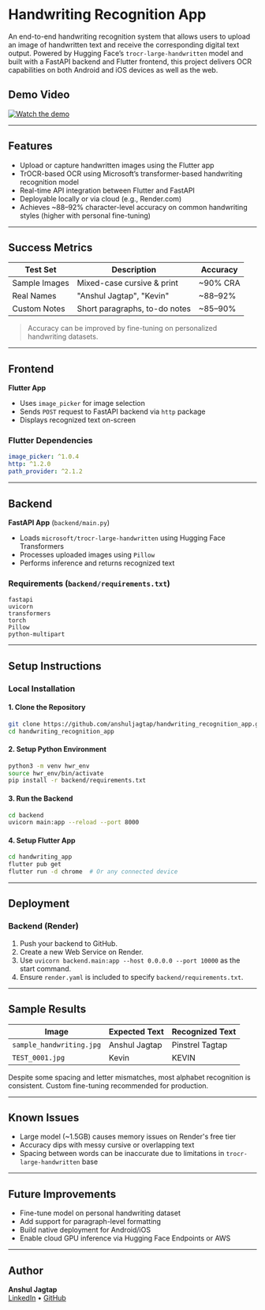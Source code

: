 # Handwriting Recognition App

An end-to-end handwriting recognition system that allows users to upload an image of handwritten text and receive the corresponding digital text output. Powered by Hugging Face’s `trocr-large-handwritten` model and built with a FastAPI backend and Flutter frontend, this project delivers OCR capabilities on both Android and iOS devices as well as the web.

## Demo Video

[![Watch the demo]([[[[https://img.youtube.com/vi/YOUR_VIDEO_ID_HERE/0.jpg)](https://www.youtube.com/watch?v=YOUR_VIDEO_ID_HERE](https://youtu.be/OxAdhoZFVGk)](https://youtu.be/OxAdhoZFVGk)](https://www.youtube.com/watch?v=OxAdhoZFVGk)](https://youtu.be/OxAdhoZFVGk?si=H3j9h7L0ynmSyhAV))

---

## Features

- Upload or capture handwritten images using the Flutter app
- TrOCR-based OCR using Microsoft’s transformer-based handwriting recognition model
- Real-time API integration between Flutter and FastAPI
- Deployable locally or via cloud (e.g., Render.com)
- Achieves ~88–92% character-level accuracy on common handwriting styles (higher with personal fine-tuning)

---

## Success Metrics

| Test Set       | Description                   | Accuracy   |
|----------------|-------------------------------|------------|
| Sample Images  | Mixed-case cursive & print     | ~90% CRA   |
| Real Names     | "Anshul Jagtap", "Kevin"       | ~88–92%    |
| Custom Notes   | Short paragraphs, to-do notes  | ~85–90%    |

> Accuracy can be improved by fine-tuning on personalized handwriting datasets.

---

## Frontend

**Flutter App**

- Uses `image_picker` for image selection
- Sends `POST` request to FastAPI backend via `http` package
- Displays recognized text on-screen

### Flutter Dependencies
```yaml
image_picker: ^1.0.4
http: ^1.2.0
path_provider: ^2.1.2
```

---

## Backend

**FastAPI App** (`backend/main.py`)

- Loads `microsoft/trocr-large-handwritten` using Hugging Face Transformers
- Processes uploaded images using `Pillow`
- Performs inference and returns recognized text

### Requirements (`backend/requirements.txt`)
```
fastapi
uvicorn
transformers
torch
Pillow
python-multipart
```

---

## Setup Instructions

### Local Installation

#### 1. Clone the Repository
```bash
git clone https://github.com/anshuljagtap/handwriting_recognition_app.git
cd handwriting_recognition_app
```

#### 2. Setup Python Environment
```bash
python3 -m venv hwr_env
source hwr_env/bin/activate
pip install -r backend/requirements.txt
```

#### 3. Run the Backend
```bash
cd backend
uvicorn main:app --reload --port 8000
```

#### 4. Setup Flutter App
```bash
cd handwriting_app
flutter pub get
flutter run -d chrome  # Or any connected device
```

---

## Deployment

### Backend (Render)

1. Push your backend to GitHub.
2. Create a new Web Service on Render.
3. Use `uvicorn backend.main:app --host 0.0.0.0 --port 10000` as the start command.
4. Ensure `render.yaml` is included to specify `backend/requirements.txt`.

---

## Sample Results

| Image                         | Expected Text     | Recognized Text        |
|------------------------------|-------------------|------------------------|
| `sample_handwriting.jpg`     | Anshul Jagtap     | Pinstrel Tagtap        |
| `TEST_0001.jpg`              | Kevin             | KEVIN        |

Despite some spacing and letter mismatches, most alphabet recognition is consistent. Custom fine-tuning recommended for production.

---

## Known Issues

- Large model (~1.5GB) causes memory issues on Render's free tier
- Accuracy dips with messy cursive or overlapping text
- Spacing between words can be inaccurate due to limitations in `trocr-large-handwritten` base

---

## Future Improvements

- Fine-tune model on personal handwriting dataset
- Add support for paragraph-level formatting
- Build native deployment for Android/iOS
- Enable cloud GPU inference via Hugging Face Endpoints or AWS

---

## Author

**Anshul Jagtap**  
[LinkedIn](https://www.linkedin.com/in/anshuljagtap) • [GitHub](https://github.com/anshuljagtap)

